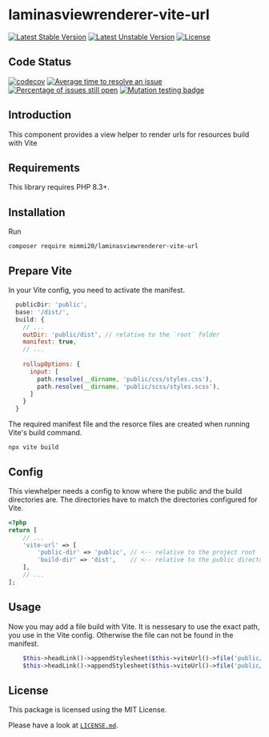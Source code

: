# laminasviewrenderer-vite-url

[![Latest Stable Version](https://poser.pugx.org/mimmi20/laminasviewrenderer-vite-url/v/stable?format=flat-square)](https://packagist.org/packages/mimmi20/laminasviewrenderer-vite-url)
[![Latest Unstable Version](https://poser.pugx.org/mimmi20/laminasviewrenderer-vite-url/v/unstable?format=flat-square)](https://packagist.org/packages/mimmi20/laminasviewrenderer-vite-url)
[![License](https://poser.pugx.org/mimmi20/laminasviewrenderer-vite-url/license?format=flat-square)](https://packagist.org/packages/mimmi20/laminasviewrenderer-vite-url)

## Code Status

[![codecov](https://codecov.io/gh/mimmi20/laminasviewrenderer-vite-url/branch/master/graph/badge.svg)](https://codecov.io/gh/mimmi20/laminasviewrenderer-vite-url)
[![Average time to resolve an issue](https://isitmaintained.com/badge/resolution/mimmi20/laminasviewrenderer-vite-url.svg)](https://isitmaintained.com/project/mimmi20/laminasviewrenderer-vite-url "Average time to resolve an issue")
[![Percentage of issues still open](https://isitmaintained.com/badge/open/mimmi20/laminasviewrenderer-vite-url.svg)](https://isitmaintained.com/project/mimmi20/laminasviewrenderer-vite-url "Percentage of issues still open")
[![Mutation testing badge](https://img.shields.io/endpoint?style=flat&url=https%3A%2F%2Fbadge-api.stryker-mutator.io%2Fgithub.com%2Fmimmi20%2Flaminasviewrenderer-vite-url%2Fmaster)](https://dashboard.stryker-mutator.io/reports/github.com/mimmi20/laminasviewrenderer-vite-url/master)

## Introduction

This component provides a view helper to render urls for resources build with Vite

## Requirements

This library requires PHP 8.3+.

## Installation

Run

```shell
composer require mimmi20/laminasviewrenderer-vite-url
```

## Prepare Vite

In your Vite config, you need to activate the manifest. 

```js
  publicDir: 'public',
  base: '/dist/',
  build: {
    // ...
    outDir: 'public/dist', // relative to the `root` folder
    manifest: true,
    // ...
    
    rollupOptions: {
      input: [
        path.resolve(__dirname, 'public/css/styles.css'),
        path.resolve(__dirname, 'public/scss/styles.scss'),
      ]
    }
  }
```

The required manifest file and the resorce files are created when running Vite's build command.

```shell
npx vite build
```

## Config

This viewhelper needs a config to know where the public and the build directories are. The directories have to match the directories configured for Vite.

```php
<?php
return [
    // ...
    'vite-url' => [
        'public-dir' => 'public', // <-- relative to the project root
        'build-dir' => 'dist',    // <-- relative to the public directory
    ],
    // ...
];
```

## Usage

Now you may add a file build with Vite. It is nessesary to use the exact path, you use in the Vite config. Otherwise the file can not be found in the manifest.

```php
    $this->headLink()->appendStylesheet($this->viteUrl()->file('public/css/styles.css'), 'screen', ['rel' => 'stylesheet']);
    $this->headLink()->appendStylesheet($this->viteUrl()->file('public/scss/styles.scss'), 'screen', ['rel' => 'stylesheet']);
```

## License

This package is licensed using the MIT License.

Please have a look at [`LICENSE.md`](LICENSE.md).

